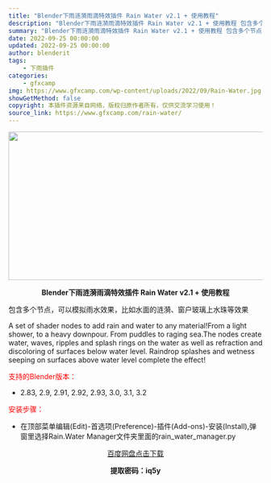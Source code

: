 ```yaml
---
title: "Blender下雨涟漪雨滴特效插件 Rain Water v2.1 + 使用教程"
description: "Blender下雨涟漪雨滴特效插件 Rain Water v2.1 + 使用教程 包含多个节点，可以模拟雨水效果，比如水面的涟漪、窗户玻璃上水珠等效果 A set of shader nodes to..."
summary: "Blender下雨涟漪雨滴特效插件 Rain Water v2.1 + 使用教程 包含多个节点，可以模拟雨水效果，比如水面的涟漪、窗户玻璃上水珠等效果 A set of shader nodes to..."
date: 2022-09-25 00:00:00
updated: 2022-09-25 00:00:00
author: blenderit
tags: 
    - 下雨插件
categories:
    - gfxcamp
img: https://www.gfxcamp.com/wp-content/uploads/2022/09/Rain-Water.jpg
showGetMethod: false
copyright: 本插件资源来自网络，版权归原作者所有，仅供交流学习使用！
source_link: https://www.gfxcamp.com/rain-water/
---
```

<div><p><img decoding="async" class="aligncenter size-full wp-image-107135" src="https://www.gfxcamp.com/wp-content/uploads/2022/09/Rain-Water.jpg" data-src="https://www.gfxcamp.com/wp-content/uploads/2022/09/Rain-Water.jpg" alt="" width="590" height="295" data-srcset="https://www.gfxcamp.com/wp-content/uploads/2022/09/Rain-Water.jpg 590w, https://www.gfxcamp.com/wp-content/uploads/2022/09/Rain-Water-150x75.jpg 150w" data-sizes="(max-width: 590px) 100vw, 590px"></p><p style="text-align: center;"><strong>Blender下雨涟漪雨滴特效插件 Rain Water v2.1 + 使用教程</strong></p><p>包含多个节点，可以模拟雨水效果，比如水面的涟漪、窗户玻璃上水珠等效果</p><p class="ok-Wdg UPenfA RVfbug"><span class="S1PPyQ">A set of shader nodes to add rain and water to any material!</span><span class="S1PPyQ">From a light shower, to a heavy downpour. From puddles to raging sea.</span><span class="S1PPyQ">The nodes create water, waves, ripples and splash rings on the water as well as refraction and discoloring of surfaces below water level. Raindrop splashes and wetness seeping on surfaces above water level complete the effect!</span></p><p style="text-align: left;"><span style="color: #ff0000;">支持的Blender版本：</span></p><ul>
<li style="text-align: left;">2.83, 2.9, 2.91, 2.92, 2.93, 3.0, 3.1, 3.2</li>
</ul><p style="text-align: left;"><span style="color: #ff0000;">安装步骤：</span></p><ul>
<li>在顶部菜单编辑(Edit)-首选项(Preference)-插件(Add-ons)-安装(Install),弹窗里选择Rain.Water Manager文件夹里面的rain_water_manager.py</li>
</ul><p style="text-align: center;"><a class="maxbutton-3 maxbutton maxbutton-baidu" target="_blank" rel="noopener" href="https://pan.baidu.com/s/1xQs_XNQtVUzDTWRQlo7g2w?pwd=iq5y"><span class="mb-text">百度网盘点击下载</span></a></p><p style="text-align: center;"><strong>提取密码：iq5y</strong></p></div>